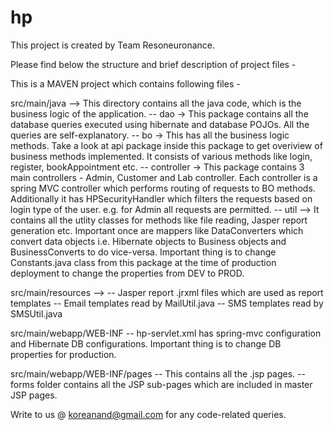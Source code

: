 # hp
This project is created by Team Resoneuronance.

Please find below the structure and brief description of project files - 

This is a MAVEN project which contains following files -

src/main/java -->
  This directory contains all the java code, which is the business logic of the application.
  -- dao -> This package contains all the database queries executed using hibernate and database POJOs. All the queries are self-explanatory.
  -- bo -> This has all the business logic methods. Take a look at api package inside this package to get overiview of business methods implemented. It consists of various methods like login, register, bookAppointment etc.
  -- controller -> This package contains 3 main controllers - Admin, Customer and Lab controller. Each controller is a spring MVC controller which performs routing of requests to BO methods. Additionally it has HPSecurityHandler which filters the requests based on login type of the user. e.g. for Admin all requests are permitted.
  -- util --> It contains all the utlity classes for methods like file reading, Jasper report generation etc. Important once are mappers like DataConverters which convert data objects i.e. Hibernate objects to Business objects and BusinessConverts to do vice-versa.
              Important thing is to change Constants.java class from this package at the time of production deployment to change the properties from DEV to PROD.
  
  
src/main/resources -->
  -- Jasper report .jrxml files which are used as report templates
  -- Email templates read by MailUtil.java
  -- SMS templates read by SMSUtil.java
  
src/main/webapp/WEB-INF
  -- hp-servlet.xml has spring-mvc configuration and Hibernate DB configurations. Important thing is to change DB properties for production.
  
  
src/main/webapp/WEB-INF/pages
  -- This contains all the .jsp pages.
  -- forms folder contains all the JSP sub-pages which are included in master JSP pages.
  

Write to us @ koreanand@gmail.com for any code-related queries.
